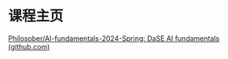 # 课程主页

[Philosober/AI-fundamentals-2024-Spring: DaSE AI fundamentals (github.com)](https://github.com/Philosober/AI-fundamentals-2024-Spring)